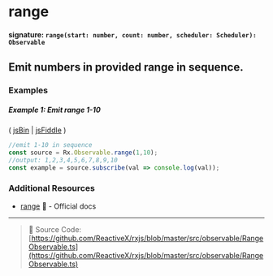 # range
#### signature: `range(start: number, count: number, scheduler: Scheduler): Observable`

## Emit numbers in provided range in sequence.

### Examples

##### Example 1: Emit range 1-10

( [jsBin](http://jsbin.com/yalefomage/1/edit?js,console) | [jsFiddle](https://jsfiddle.net/btroncone/cfvfgwn9/) )

```js
//emit 1-10 in sequence
const source = Rx.Observable.range(1,10);
//output: 1,2,3,4,5,6,7,8,9,10
const example = source.subscribe(val => console.log(val));
```


### Additional Resources
* [range](http://reactivex.io/rxjs/class/es6/Observable.js~Observable.html#static-method-range) :newspaper: - Official docs

---
> :file_folder: Source Code:  [https://github.com/ReactiveX/rxjs/blob/master/src/observable/RangeObservable.ts](https://github.com/ReactiveX/rxjs/blob/master/src/observable/RangeObservable.ts)
